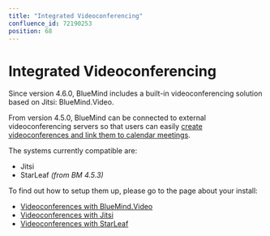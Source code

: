 ```yaml
---
title: "Integrated Videoconferencing"
confluence_id: 72190253
position: 68
---
```

# Integrated Videoconferencing


Since version 4.6.0, BlueMind includes a built-in videoconferencing solution based on Jitsi: BlueMind.Video.

From version 4.5.0, BlueMind can be connected to external videoconferencing servers so that users can easily [create videoconferences and link them to calendar meetings](/Guide_de_l_utilisateur/L_agenda/Lier_une_visioconférence_à_un_événement/).

The systems currently compatible are:

- Jitsi
- StarLeaf *(from BM 4.5.3)*


To find out how to setup them up, please go to the page about your install:


- [Videoconferences with BlueMind.Video](/Guide_de_l_administrateur/Configuration/Visioconference_integree/Visioconférences_avec_BlueMind_Video/)
- [Videoconferences with Jitsi](/Guide_de_l_administrateur/Configuration/Visioconference_integree/Visioconférences_avec_Jitsi/)
- [Videoconferences with StarLeaf](/Guide_de_l_administrateur/Configuration/Visioconference_integree/Visioconferences_avec_StarLeaf/)


